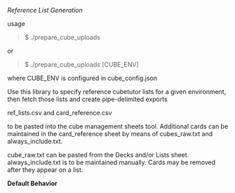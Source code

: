 *Reference List Generation*

usage

>$ ./prepare_cube_uploads

or

>$ ./prepare_cube_uploads [CUBE_ENV]

where CUBE_ENV is configured in cube_config.json

Use this library to specify reference cubetutor lists for a given environment,
then fetch those lists and create pipe-delimited exports

ref_lists.csv and card_reference.csv

to be pasted into the cube management sheets tool. Additional cards can be
maintained in the card_reference sheet by means of cubes_raw.txt and always_include.txt.

cube_raw.txt can be pasted from the Decks and/or Lists sheet.
always_include.txt is to be maintained manually. Cards may be removed after they appear on a list.

**Default Behavior**

